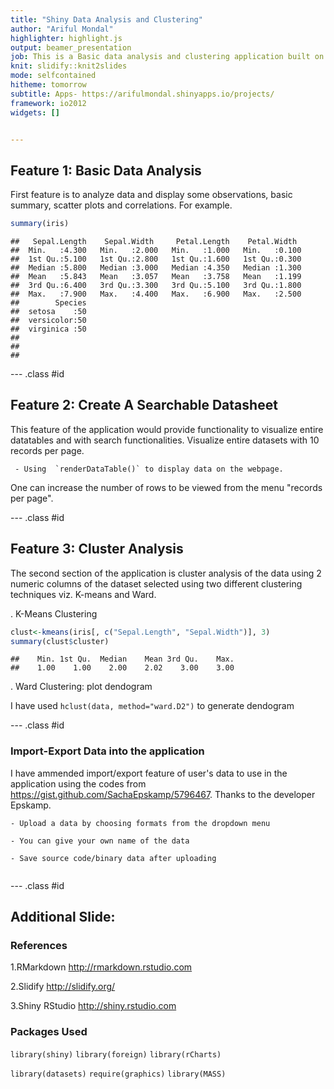 ```yaml
---
title: "Shiny Data Analysis and Clustering"
author: "Ariful Mondal"
highlighter: highlight.js
output: beamer_presentation
job: This is a Basic data analysis and clustering application built on Shiny. 
knit: slidify::knit2slides
mode: selfcontained
hitheme: tomorrow
subtitle: Apps- https://arifulmondal.shinyapps.io/projects/
framework: io2012
widgets: []


---
```


## Feature 1: Basic Data Analysis

First feature is to analyze data and display some observations, basic summary, scatter plots and correlations. For example.  


```r
summary(iris)
```

```
##   Sepal.Length    Sepal.Width     Petal.Length    Petal.Width   
##  Min.   :4.300   Min.   :2.000   Min.   :1.000   Min.   :0.100  
##  1st Qu.:5.100   1st Qu.:2.800   1st Qu.:1.600   1st Qu.:0.300  
##  Median :5.800   Median :3.000   Median :4.350   Median :1.300  
##  Mean   :5.843   Mean   :3.057   Mean   :3.758   Mean   :1.199  
##  3rd Qu.:6.400   3rd Qu.:3.300   3rd Qu.:5.100   3rd Qu.:1.800  
##  Max.   :7.900   Max.   :4.400   Max.   :6.900   Max.   :2.500  
##        Species  
##  setosa    :50  
##  versicolor:50  
##  virginica :50  
##                 
##                 
## 
```

--- .class #id 

## Feature 2: Create A Searchable Datasheet

This feature of the application would provide functionality to visualize entire datatables and with search functionalities. Visualize entire datasets with 10 records per page.

```
 - Using  `renderDataTable()` to display data on the webpage.

```
One can increase the number of rows to be viewed from the menu "records per page".

--- .class #id 

## Feature 3: Cluster Analysis

The second section of the application is cluster analysis of the data using 2 numeric columns of the dataset selected using two different clustering techniques viz. K-means and Ward.


. K-Means Clustering 

```r
clust<-kmeans(iris[, c("Sepal.Length", "Sepal.Width")], 3)
summary(clust$cluster)
```

```
##    Min. 1st Qu.  Median    Mean 3rd Qu.    Max. 
##    1.00    1.00    2.00    2.02    3.00    3.00
```

. Ward Clustering: plot dendogram

 I have used `hclust(data, method="ward.D2")` to generate dendogram


--- .class #id 

### Import-Export Data into the application

I have ammended import/export feature of user's data to use in the application using the codes from <https://gist.github.com/SachaEpskamp/5796467>. Thanks to the developer Epskamp. 

```
- Upload a data by choosing formats from the dropdown menu

- You can give your own name of the data

- Save source code/binary data after uploading


```



--- .class #id 

## Additional Slide: 

### References 

1.RMarkdown <http://rmarkdown.rstudio.com>

2.Slidify <http://slidify.org/>

3.Shiny RStudio <http://shiny.rstudio.com>

### Packages Used

`library(shiny)` `library(foreign)` `library(rCharts)`

`library(datasets)` `require(graphics)` `library(MASS)`



